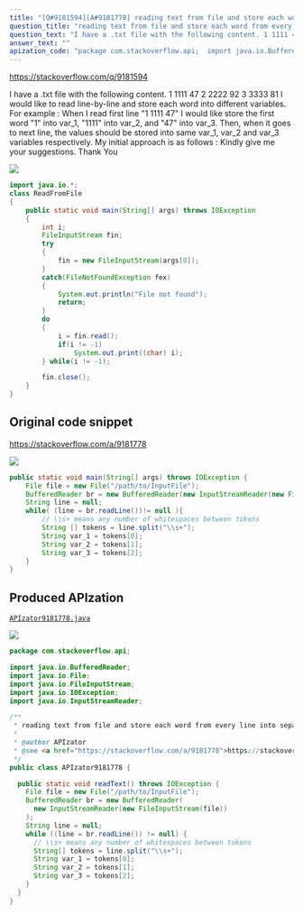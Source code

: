 ```yaml
---
title: "[Q#9181594][A#9181778] reading text from file and store each word from every line into separate variables"
question_title: "reading text from file and store each word from every line into separate variables"
question_text: "I have a .txt file with the following content. 1 1111 47 2 2222 92 3 3333 81 I would like to read line-by-line and store each word into different variables. For example : When I read first line \"1 1111 47\" I would like store the first word \"1\" into var_1, \"1111\" into var_2, and \"47\" into var_3. Then, when it goes to next line, the values should be stored into same var_1, var_2 and var_3 variables respectively. My initial approach is as follows : Kindly give me your suggestions. Thank You"
answer_text: ""
apization_code: "package com.stackoverflow.api;  import java.io.BufferedReader; import java.io.File; import java.io.FileInputStream; import java.io.IOException; import java.io.InputStreamReader;  /**  * reading text from file and store each word from every line into separate variables  *  * @author APIzator  * @see <a href=\"https://stackoverflow.com/a/9181778\">https://stackoverflow.com/a/9181778</a>  */ public class APIzator9181778 {    public static void readText() throws IOException {     File file = new File(\"/path/to/InputFile\");     BufferedReader br = new BufferedReader(       new InputStreamReader(new FileInputStream(file))     );     String line = null;     while ((line = br.readLine()) != null) {       // \\\\s+ means any number of whitespaces between tokens       String[] tokens = line.split(\"\\\\s+\");       String var_1 = tokens[0];       String var_2 = tokens[1];       String var_3 = tokens[2];     }   } }"
---
```


https://stackoverflow.com/q/9181594

I have a .txt file with the following content.
1 1111 47
2 2222 92
3 3333 81
I would like to read line-by-line and store each word into different variables.
For example : When I read first line &quot;1 1111 47&quot; I would like store the first word &quot;1&quot; into var_1, &quot;1111&quot; into var_2, and &quot;47&quot; into var_3. Then, when it goes to next line, the values should be stored into same var_1, var_2 and var_3 variables respectively.
My initial approach is as follows :
Kindly give me your suggestions. Thank You


<div class="code-logo"><img src="/stackoverflow.png" /></div>

```java
import java.io.*;
class ReadFromFile
{
    public static void main(String[] args) throws IOException
    {
        int i;
        FileInputStream fin;
        try
        {
            fin = new FileInputStream(args[0]);
        }
        catch(FileNotFoundException fex)
        {
            System.out.println("File not found");
            return;
        }
        do 
        {
            i = fin.read();
            if(i != -1) 
                System.out.print((char) i);
        } while(i != -1);

        fin.close();
    }
}
```


## Original code snippet

https://stackoverflow.com/a/9181778



<div class="code-logo"><img src="/stackoverflow.png" /></div>

```java
public static void main(String[] args) throws IOException {
    File file = new File("/path/to/InputFile");
    BufferedReader br = new BufferedReader(new InputStreamReader(new FileInputStream(file)));
    String line = null;
    while( (line = br.readLine())!= null ){
        // \\s+ means any number of whitespaces between tokens
        String [] tokens = line.split("\\s+");
        String var_1 = tokens[0];
        String var_2 = tokens[1];
        String var_3 = tokens[2];
    }
}
```

## Produced APIzation

[`APIzator9181778.java`](https://github.com/pasqualesalza/apization-temp-data/raw/master/search/APIzator9181778.java)

<div class="code-logo"><img src="/apizator.png" /></div>

```java
package com.stackoverflow.api;

import java.io.BufferedReader;
import java.io.File;
import java.io.FileInputStream;
import java.io.IOException;
import java.io.InputStreamReader;

/**
 * reading text from file and store each word from every line into separate variables
 *
 * @author APIzator
 * @see <a href="https://stackoverflow.com/a/9181778">https://stackoverflow.com/a/9181778</a>
 */
public class APIzator9181778 {

  public static void readText() throws IOException {
    File file = new File("/path/to/InputFile");
    BufferedReader br = new BufferedReader(
      new InputStreamReader(new FileInputStream(file))
    );
    String line = null;
    while ((line = br.readLine()) != null) {
      // \\s+ means any number of whitespaces between tokens
      String[] tokens = line.split("\\s+");
      String var_1 = tokens[0];
      String var_2 = tokens[1];
      String var_3 = tokens[2];
    }
  }
}

```